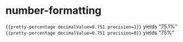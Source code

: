 # number-formatting

`{{pretty-percentage decimalValue=0.751 precision=1}}` yields "75.1%"
`{{pretty-percentage decimalValue=0.751 precision=0}}` yields "75%"
